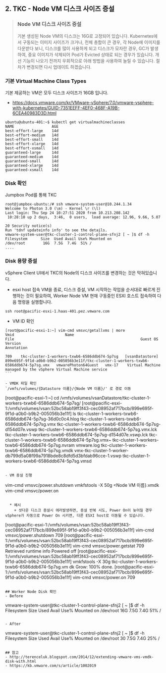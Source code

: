 ## 2. TKC - Node VM 디스크 사이즈 증설

> ### Node VM 디스크 사이즈 증설
> 기본 생성된 Node VM의 디스크는 16G로 고정되어 있습니다. Kubernetes에서 구동되는 이미지 사이즈가 크거나, 전체 총합이 큰 경우, 각 Node에 이미지를 다운받다 보니, 디스크를 많이 사용하게 되고 디스크가 모자란 경우, GC가 발생하여, 중요 이미지가 삭제되어 Pod가 Evicted 상태로 되는 경우가 있습니다. 개선 기능이 나오기 전까지 우회적으로 아래 방법을 사용하여 늘릴 수 있습니다. 절차가 변경되면 다시 업데이트 하겠습니다.


### 기본 Virtual Machine Class Types
기본 제공하는 VM은 모두 디스크 사이즈가 16GB 입니다.
- https://docs.vmware.com/kr/VMware-vSphere/7.0/vmware-vsphere-with-kubernetes/GUID-7351EEFF-4EF0-468F-A19B-6CEA40983D3D.html
```
ubuntu@ubuntu-401:~$ kubectl get virtualmachineclasses
NAME                 AGE
best-effort-large    14d
best-effort-medium   14d
best-effort-small    14d
best-effort-xlarge   14d
best-effort-xsmall   14d
guaranteed-large     14d
guaranteed-medium    14d
guaranteed-small     14d
guaranteed-xlarge    14d
guaranteed-xsmall    14d
```

### Disk 확인
Jumpbox Pod를 통해 TKC
```
root@jumpbox-ubuntu:/# ssh vmware-system-user@10.244.1.34
Welcome to Photon 3.0 (\m) - Kernel \r (\l)
Last login: Thu Sep 24 10:27:51 2020 from 10.213.208.142
 10:28:10 up 2 days,  3:46,  0 users,  load average: 12.96, 9.66, 5.07

20 Security notice(s)
Run 'tdnf updateinfo info' to see the details.
vmware-system-user@tkc-cluster-1-control-plane-sfnj2 [ ~ ]$ df -h
Filesystem      Size  Used Avail Use% Mounted on
/dev/root        16G  7.5G  7.4G  51% /
....
```

### Disk 용량 증설
vSphere Client UI에서 TKC의 Node의 디스크 사이즈를 변경하는 것은 막혀있습니다.

- esxi host 접속
VM을 종료, 디스크 증설, VM 시작하는 작업을 순서대로 빠르게 진행하는 것이 필요하여, Worker Node VM 현재 구동중인 ESXI 호스트 접속하여 다음 명령을 실행합니다.
```
ssh root@pacific-esxi-1.haas-401.pez.vmware.com
```

- VM ID 확인
``` 
[root@pacific-esxi-1:~] vim-cmd vmsvc/getallvms | more
Vmid                       Name                                                                       File                                                         Guest OS         Version                                                                                           Annotation                                                                                        
                                                                                                                                                                                           
709    tkc-cluster-1-workers-txwb6-6586ddb674-5p7sg   [vsanDatastore] 899e695f-9f1d-a0b0-b9b2-005056b3e11f/tkc-cluster-1-workers-txwb6-6586ddb674-5p7sg.vmx   vmwarePhoton64Guest   vmx-17    Virtual Machine managed by the vSphere Virtual Machine service                                                                                                                         ```

- VMDK 파일 확인
`/vmfs/volumes/{Datastore 이름}/{Node VM 이름}/' 로 경로 이동
``` 
[root@pacific-esxi-1:~] cd /vmfs/volumes/vsanDatastore/tkc-cluster-1-workers-txwb6-6586ddb674-5p7sg/
[root@pacific-esxi-1:/vmfs/volumes/vsan:52bc58ab19ff3f43-cec08952af717bcb/899e695f-9f1d-a0b0-b9b2-005056b3e11f] ls 
tkc-cluster-1-workers-txwb6-6586ddb674-5p7sg-36d0c0c4.hlog                tkc-cluster-1-workers-txwb6-6586ddb674-5p7sg.vmx
tkc-cluster-1-workers-txwb6-6586ddb674-5p7sg-d154d07e.vswp                tkc-cluster-1-workers-txwb6-6586ddb674-5p7sg.vmx.lck
tkc-cluster-1-workers-txwb6-6586ddb674-5p7sg-d154d07e.vswp.lck            tkc-cluster-1-workers-txwb6-6586ddb674-5p7sg.vmx~
tkc-cluster-1-workers-txwb6-6586ddb674-5p7sg.nvram                        vmware.log
tkc-cluster-1-workers-txwb6-6586ddb674-5p7sg.vmdk                         vmx-tkc-cluster-1-worker-db799d5a08f99a7918bde8c8dfd5d3bfdab96cce-1.vswp
tkc-cluster-1-workers-txwb6-6586ddb674-5p7sg.vmsd
```

- VM 증설 진행
``` 
vim-cmd vmsvc/power.shutdown <Vmid>
vmkfstools -X 50g <Node VM 이름}.vmdk
vim-cmd vmsvc/power.on <Vmid>
```

  * 예시
    + 셧다운 디스크 증설시 에러발생하면, 증설 반복 시도, Power On이 늦어질 경우 vSphere가 자동으로 Power On 시키면, 다른 ESXI host로 이동될 수 있습니다.
``` 
[root@pacific-esxi-1:/vmfs/volumes/vsan:52bc58ab19ff3f43-cec08952af717bcb/899e695f-9f1d-a0b0-b9b2-005056b3e11f] vim-cmd vmsvc/power.shutdown 709
[root@pacific-esxi-1:/vmfs/volumes/vsan:52bc58ab19ff3f43-cec08952af717bcb/899e695f-9f1d-a0b0-b9b2-005056b3e11f] vim-cmd vmsvc/power.getstat 709
Retrieved runtime info
Powered off
[root@pacific-esxi-1:/vmfs/volumes/vsan:52bc58ab19ff3f43-cec08952af717bcb/899e695f-9f1d-a0b0-b9b2-005056b3e11f] vmkfstools -X 30g tkc-cluster-1-workers-txwb6-6586ddb674-5p7sg.vm
dk
Grow: 100% done.
[root@pacific-esxi-1:/vmfs/volumes/vsan:52bc58ab19ff3f43-cec08952af717bcb/899e695f-9f1d-a0b0-b9b2-005056b3e11f] vim-cmd vmsvc/power.on 709
```

## Worker Node Disk 확인
- Before
```
vmware-system-user@tkc-cluster-1-control-plane-sfnj2 [ ~ ]$ df -h
Filesystem      Size  Used Avail Use% Mounted on
/dev/root        16G  7.5G  7.4G  51% /
```

- After
```
vmware-system-user@tkc-cluster-1-control-plane-sfnj2 [ ~ ]$ df -h
Filesystem      Size  Used Avail Use% Mounted on
/dev/root        30  7.5G  7.4G  25% /
```

## 참고
- http://terenceluk.blogspot.com/2014/12/extending-vmware-vms-vmdk-disk-with.html
- https://kb.vmware.com/s/article/1002019
